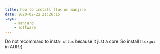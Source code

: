 ```yaml
---
title: how to install flux on manjaro
date: 2020-02-22 21:26:15
tags: 
    - manjaro
    - software
---
```

Do not recommand to install `xflux` because it just a core.
So install `fluxgui` in AUR.:)
